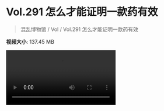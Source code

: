 # Vol.291 怎么才能证明一款药有效

> 混乱博物馆 / Vol / Vol.291 怎么才能证明一款药有效

**视频大小**: 137.45 MB

<div class="video"><video src="https://file.hsyhx.top/video/291.mp4" controls preload>🤔 您的浏览器不支持 video 标签</video></div>